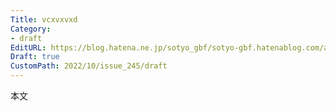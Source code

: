 ```yaml
---
Title: vcxvxvxd
Category:
- draft
EditURL: https://blog.hatena.ne.jp/sotyo_gbf/sotyo-gbf.hatenablog.com/atom/entry/4207112889924043894
Draft: true
CustomPath: 2022/10/issue_245/draft
---
```


本文
